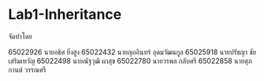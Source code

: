 # Lab1-Inheritance

จัดทำโดย

65022926 นายอธิศ ยิ่งสูง
65022432 นายญออินทร์ อุดมวัฒนกูล
65025918 นายปรัชญา ชัยเสริมเทวัญ
65022498 นายณัฐวุฒิ ผาสุข
65022780 นายวรพล กลับศรี
65022858 นายศุภกานต์ วรรณศรี
